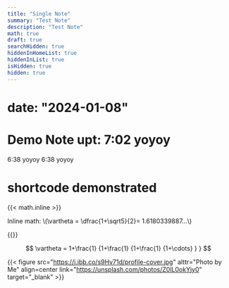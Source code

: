 ```yaml
---
title: "Single Note"
summary: "Test Note"
description: "Test Note"
math: true
draft: true
searchHidden: true
hiddenInHomeList: true
hiddenInList: true
isHidden: true
hidden: true
---
```

# date: "2024-01-08"

# Demo Note upt: 7:02 yoyoy
6:38 yoyoy
6:38 yoyoy
# shortcode demonstrated

{{< math.inline >}}

<p>
Inline math: \(\vartheta = \dfrac{1+\sqrt5}{2}= 1.6180339887…\)
</p>
{{</ math.inline >}}

$$
\vartheta = 1+\frac{1} {1+\frac{1} {1+\frac{1} {1+\cdots} } }
$$

{{< figure src="https://i.ibb.co/s9Hv71d/profile-cover.jpg" alttr="Photo by Me" align=center link="https://unsplash.com/photos/Z0lL0okYjy0" target="_blank" >}}
